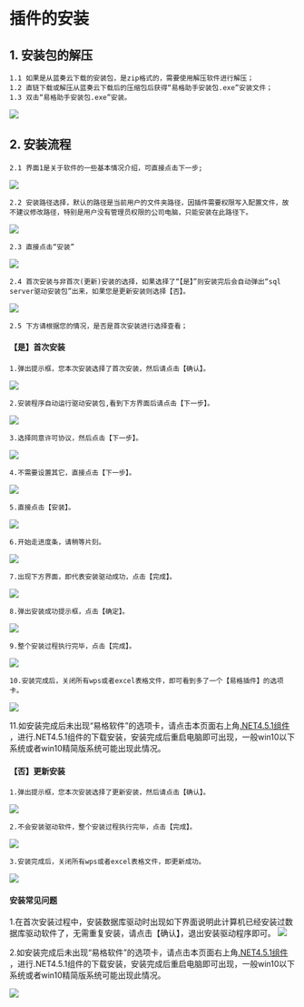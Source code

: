 # 插件的安装
## 1. 安装包的解压
    1.1 如果是从蓝奏云下载的安装包，是zip格式的，需要使用解压软件进行解压；
    1.2 直链下载或解压从蓝奏云下载后的压缩包后获得“易格助手安装包.exe”安装文件；
    1.3 双击“易格助手安装包.exe”安装。
<img src="/_media/images/01-安装/01-安装包截图.jpg">

## 2. 安装流程  

    2.1 界面1是关于软件的一些基本情况介绍，可直接点击下一步;  
<img src="/_media/images/01-%E5%AE%89%E8%A3%85/02.jpg">  

    2.2 安装路径选择，默认的路径是当前用户的文件夹路径，因插件需要权限写入配置文件，故不建议修改路径，特别是用户没有管理员权限的公司电脑，只能安装在此路径下。
<img src="/_media/images/01-%E5%AE%89%E8%A3%85/03.jpg">

    2.3 直接点击“安装”
<img src="/_media/images/01-%E5%AE%89%E8%A3%85/04.jpg">

    2.4 首次安装与非首次(更新)安装的选择，如果选择了“【是】”则安装完后会自动弹出“sql server驱动安装包”出来，如果您是更新安装则选择【否】。

<img src="/_media/images/01-%E5%AE%89%E8%A3%85/05.jpg">   

    2.5 下方请根据您的情况，是否是首次安装进行选择查看；


<!-- tabs:start -->

#### **【是】首次安装**

    1.弹出提示框，您本次安装选择了首次安装，然后请点击【确认】。 

<img src="/_media/images/01-%E5%AE%89%E8%A3%85/06.jpg"> 

    2.安装程序自动运行驱动安装包,看到下方界面后请点击【下一步】。
<img src="/_media/images/01-%E5%AE%89%E8%A3%85/011.png">  

    3.选择同意许可协议，然后点击【下一步】。
<img src="/_media/images/01-%E5%AE%89%E8%A3%85/012.png">  

    4.不需要设置其它，直接点击【下一步】。
<img src="/_media/images/01-%E5%AE%89%E8%A3%85/013.png">

    5.直接点击【安装】。
<img src="/_media/images/01-%E5%AE%89%E8%A3%85/014.png">

    6.开始走进度条，请稍等片刻。
<img src="/_media/images/01-%E5%AE%89%E8%A3%85/015.png">

    7.出现下方界面，即代表安装驱动成功，点击【完成】。
<img src="/_media/images/01-%E5%AE%89%E8%A3%85/016.png">

    8.弹出安装成功提示框，点击【确定】。
<img src="/_media/images/01-%E5%AE%89%E8%A3%85/016.png">

    9.整个安装过程执行完毕，点击【完成】。
<img src="/_media/images/01-%E5%AE%89%E8%A3%85/016.png">

    10.安装完成后，关闭所有wps或者excel表格文件，即可看到多了一个【易格插件】的选项卡。
<img src="/_media/images/01-%E5%AE%89%E8%A3%85/031.png">

<p> 11.如安装完成后未出现“易格软件”的选项卡，请点击本页面右上角<a href="https://huly.lanzouj.com/iS7sy19wtegh" target="_blank">.NET4.5.1组件</a> ，进行.NET4.5.1组件的下载安装，安装完成后重启电脑即可出现，一般win10以下系统或者win10精简版系统可能出现此情况。</p> 


#### **【否】更新安装**

    1.弹出提示框，您本次安装选择了更新安装，然后请点击【确认】。 

<img src="/_media/images/01-%E5%AE%89%E8%A3%85/021.png"> 

    2.不会安装驱动软件，整个安装过程执行完毕，点击【完成】。
<img src="/_media/images/01-%E5%AE%89%E8%A3%85/022.png">

    3.安装完成后，关闭所有wps或者excel表格文件，即更新成功。
<img src="/_media/images/01-%E5%AE%89%E8%A3%85/031.png">

#### **安装常见问题**

1.在首次安装过程中，安装数据库驱动时出现如下界面说明此计算机已经安装过数据库驱动软件了，无需重复安装，请点击【确认】，退出安装驱动程序即可。 
<img src="/_media/images/01-%E5%AE%89%E8%A3%85/07.jpg"> 

<p> 2.如安装完成后未出现“易格软件”的选项卡，请点击本页面右上角<a href="https://huly.lanzouj.com/iS7sy19wtegh" target="_blank">.NET4.5.1组件</a> ，进行.NET4.5.1组件的下载安装，安装完成后重启电脑即可出现，一般win10以下系统或者win10精简版系统可能出现此情况。</p> 
<img src="/_media/images/01-%E5%AE%89%E8%A3%85/031.png">


<!-- tabs:end -->



